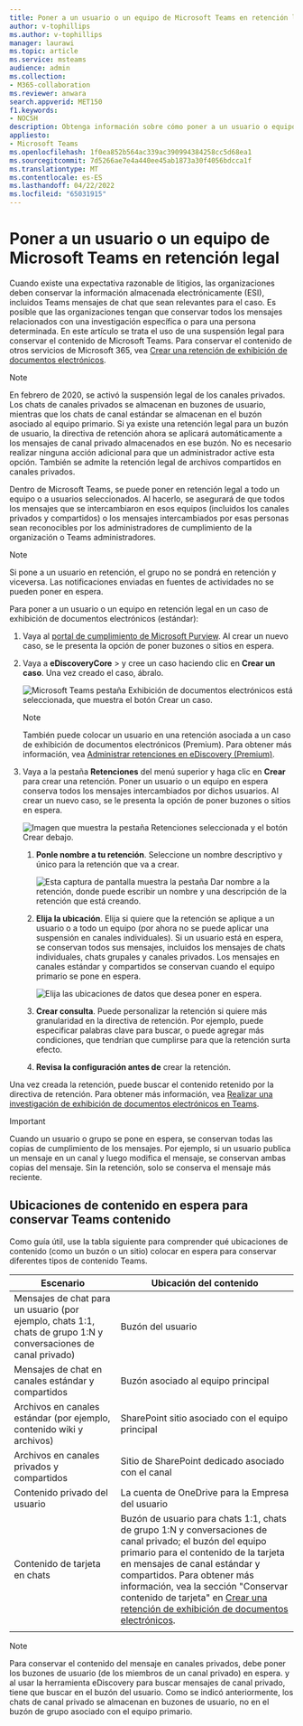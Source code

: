 ```yaml
---
title: Poner a un usuario o un equipo de Microsoft Teams en retención legal
author: v-tophillips
ms.author: v-tophillips
manager: laurawi
ms.topic: article
ms.service: msteams
audience: admin
ms.collection:
- M365-collaboration
ms.reviewer: anwara
search.appverid: MET150
f1.keywords:
- NOCSH
description: Obtenga información sobre cómo poner a un usuario o equipo de Microsoft Teams en una retención legal mediante el portal de cumplimiento de Microsoft Purview y obtenga información sobre lo que necesita una retención legal en función de los requisitos de datos.
appliesto:
- Microsoft Teams
ms.openlocfilehash: 1f0ea852b564ac339ac390994384258cc5d68ea1
ms.sourcegitcommit: 7d5266ae7e4a440ee45ab1873a30f4056bdcca1f
ms.translationtype: MT
ms.contentlocale: es-ES
ms.lasthandoff: 04/22/2022
ms.locfileid: "65031915"
---
```

# <a name="place-a-microsoft-teams-user-or-team-on-legal-hold"></a>Poner a un usuario o un equipo de Microsoft Teams en retención legal

Cuando existe una expectativa razonable de litigios, las organizaciones deben conservar la información almacenada electrónicamente (ESI), incluidos Teams mensajes de chat que sean relevantes para el caso. Es posible que las organizaciones tengan que conservar todos los mensajes relacionados con una investigación específica o para una persona determinada. En este artículo se trata el uso de una suspensión legal para conservar el contenido de Microsoft Teams. Para conservar el contenido de otros servicios de Microsoft 365, vea [Crear una retención de exhibición de documentos electrónicos](/microsoft-365/compliance/create-ediscovery-holds).

> [!NOTE]
> En febrero de 2020, se activó la suspensión legal de los canales privados. Los chats de canales privados se almacenan en buzones de usuario, mientras que los chats de canal estándar se almacenan en el buzón asociado al equipo primario. Si ya existe una retención legal para un buzón de usuario, la directiva de retención ahora se aplicará automáticamente a los mensajes de canal privado almacenados en ese buzón. No es necesario realizar ninguna acción adicional para que un administrador active esta opción. También se admite la retención legal de archivos compartidos en canales privados.

Dentro de Microsoft Teams, se puede poner en retención legal a todo un equipo o a usuarios seleccionados. Al hacerlo, se asegurará de que todos los mensajes que se intercambiaron en esos equipos (incluidos los canales privados y compartidos) o los mensajes intercambiados por esas personas sean reconocibles por los administradores de cumplimiento de la organización o Teams administradores.

> [!NOTE]
> Si pone a un usuario en retención, el grupo no se pondrá en retención y viceversa.
> Las notificaciones enviadas en fuentes de actividades no se pueden poner en espera.

Para poner a un usuario o un equipo en retención legal en un caso de exhibición de documentos electrónicos (estándar):

1. Vaya al [portal de cumplimiento de Microsoft Purview](https://compliance.microsoft.com). Al crear un nuevo caso, se le presenta la opción de poner buzones o sitios en espera.

2. Vaya a **eDiscoveryCore** >  y cree un caso haciendo clic en **Crear un caso**. Una vez creado el caso, ábralo.
  
   ![Microsoft Teams pestaña Exhibición de documentos electrónicos está seleccionada, que muestra el botón Crear un caso.](media/LegalHold1.png)

   > [!NOTE]
   > También puede colocar un usuario en una retención asociada a un caso de exhibición de documentos electrónicos (Premium). Para obtener más información, vea [Administrar retenciones en eDiscovery (Premium)](/microsoft-365/compliance/managing-holds).

3. Vaya a la pestaña **Retenciones** del menú superior y haga clic en **Crear** para crear una retención. Poner un usuario o un equipo en espera conserva todos los mensajes intercambiados por dichos usuarios. Al crear un nuevo caso, se le presenta la opción de poner buzones o sitios en espera.

   ![Imagen que muestra la pestaña Retenciones seleccionada y el botón Crear debajo.](media/LegalHold2.png)

   1. **Ponle nombre a tu retención**. Seleccione un nombre descriptivo y único para la retención que va a crear.
  
       ![Esta captura de pantalla muestra la pestaña Dar nombre a la retención, donde puede escribir un nombre y una descripción de la retención que está creando.](media/LegalHold3.png)

   2. **Elija la ubicación**. Elija si quiere que la retención se aplique a un usuario o a todo un equipo (por ahora no se puede aplicar una suspensión en canales individuales). Si un usuario está en espera, se conservan todos sus mensajes, incluidos los mensajes de chats individuales, chats grupales y canales privados. Los mensajes en canales estándar y compartidos se conservan cuando el equipo primario se pone en espera.

      ![Elija las ubicaciones de datos que desea poner en espera.](media/LegalHold4.png)

   3. **Crear consulta**. Puede personalizar la retención si quiere más granularidad en la directiva de retención. Por ejemplo, puede especificar palabras clave para buscar, o puede agregar más condiciones, que tendrían que cumplirse para que la retención surta efecto.

   4. **Revisa la configuración antes de** crear la retención.

Una vez creada la retención, puede buscar el contenido retenido por la directiva de retención. Para obtener más información, vea [Realizar una investigación de exhibición de documentos electrónicos en Teams](eDiscovery-investigation.md).

> [!IMPORTANT]
> Cuando un usuario o grupo se pone en espera, se conservan todas las copias de cumplimiento de los mensajes. Por ejemplo, si un usuario publica un mensaje en un canal y luego modifica el mensaje, se conservan ambas copias del mensaje. Sin la retención, solo se conserva el mensaje más reciente.

## <a name="content-locations-to-place-on-hold-to-preserve-teams-content"></a>Ubicaciones de contenido en espera para conservar Teams contenido

Como guía útil, use la tabla siguiente para comprender qué ubicaciones de contenido (como un buzón o un sitio) colocar en espera para conservar diferentes tipos de contenido Teams.

|Escenario  |Ubicación del contenido  |
|---------|---------|
|Mensajes de chat para un usuario (por ejemplo, chats 1:1, chats de grupo 1:N y conversaciones de canal privado)     |Buzón del usuario         |
|Mensajes de chat en canales estándar y compartidos    |Buzón asociado al equipo principal         |
|Archivos en canales estándar (por ejemplo, contenido wiki y archivos)     |SharePoint sitio asociado con el equipo principal        |
|Archivos en canales privados y compartidos     |Sitio de SharePoint dedicado asociado con el canal
|Contenido privado del usuario     |La cuenta de OneDrive para la Empresa del usuario       |
|Contenido de tarjeta en chats|Buzón de usuario para chats 1:1, chats de grupo 1:N y conversaciones de canal privado; el buzón del equipo primario para el contenido de la tarjeta en mensajes de canal estándar y compartidos. Para obtener más información, vea la sección "Conservar contenido de tarjeta" en [Crear una retención de exhibición de documentos electrónicos](/microsoft-365/compliance/create-ediscovery-holds#preserve-card-content).|
|||

> [!NOTE]
> Para conservar el contenido del mensaje en canales privados, debe poner los buzones de usuario (de los miembros de un canal privado) en espera. y al usar la herramienta eDiscovery para buscar mensajes de canal privado, tiene que buscar en el buzón del usuario. Como se indicó anteriormente, los chats de canal privado se almacenan en buzones de usuario, no en el buzón de grupo asociado con el equipo primario.
